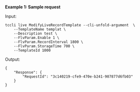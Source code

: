 **Example 1: Sample request**



Input: 

```
tccli live ModifyLiveRecordTemplate --cli-unfold-argument  \
    --TemplateName templat \
    --Description test \
    --FlvParam.Enable 1 \
    --FlvParam.RecordInterval 1800 \
    --FlvParam.StorageTime 700 \
    --TemplateId 1000
```

Output: 
```
{
    "Response": {
        "RequestId": "3c140219-cfe9-470e-b241-907877d6fb03"
    }
}
```

